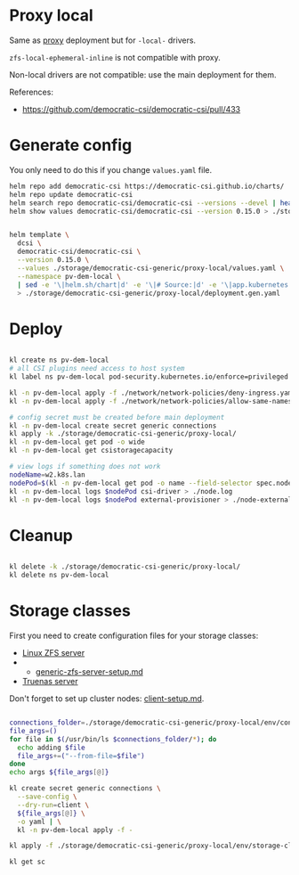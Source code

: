 
# Proxy local

Same as [proxy](../proxy/readme.md) deployment but for `-local-` drivers.

`zfs-local-ephemeral-inline` is not compatible with proxy.

Non-local drivers are not compatible: use the main deployment for them.

References:
- https://github.com/democratic-csi/democratic-csi/pull/433

# Generate config

You only need to do this if you change `values.yaml` file.

```bash
helm repo add democratic-csi https://democratic-csi.github.io/charts/
helm repo update democratic-csi
helm search repo democratic-csi/democratic-csi --versions --devel | head
helm show values democratic-csi/democratic-csi --version 0.15.0 > ./storage/democratic-csi-generic/default-values.yaml
```

```bash

helm template \
  dcsi \
  democratic-csi/democratic-csi \
  --version 0.15.0 \
  --values ./storage/democratic-csi-generic/proxy-local/values.yaml \
  --namespace pv-dem-local \
  | sed -e '\|helm.sh/chart|d' -e '\|# Source:|d' -e '\|app.kubernetes.io/managed-by: Helm|d' -e '\|app.kubernetes.io/instance:|d' -e '\|^#|d' \
  > ./storage/democratic-csi-generic/proxy-local/deployment.gen.yaml

```

# Deploy

```bash

kl create ns pv-dem-local
# all CSI plugins need access to host system
kl label ns pv-dem-local pod-security.kubernetes.io/enforce=privileged

kl -n pv-dem-local apply -f ./network/network-policies/deny-ingress.yaml
kl -n pv-dem-local apply -f ./network/network-policies/allow-same-namespace.yaml

# config secret must be created before main deployment
kl -n pv-dem-local create secret generic connections
kl apply -k ./storage/democratic-csi-generic/proxy-local/
kl -n pv-dem-local get pod -o wide
kl -n pv-dem-local get csistoragecapacity

# view logs if something does not work
nodeName=w2.k8s.lan
nodePod=$(kl -n pv-dem-local get pod -o name --field-selector spec.nodeName=$nodeName -l app.kubernetes.io/csi-role=node)
kl -n pv-dem-local logs $nodePod csi-driver > ./node.log
kl -n pv-dem-local logs $nodePod external-provisioner > ./node-external-provisioner.log

```

# Cleanup

```bash

kl delete -k ./storage/democratic-csi-generic/proxy-local/
kl delete ns pv-dem-local

```

# Storage classes

First you need to create configuration files for your storage classes:
- [Linux ZFS server](./generic-zfs-storage-classes.md)
- - [generic-zfs-server-setup.md](./generic-zfs-server-setup.md)
- [Truenas server](./truenas-storage-classes.md)

Don't forget to set up cluster nodes: [client-setup.md](./client-setup.md).

```bash

connections_folder=./storage/democratic-csi-generic/proxy-local/env/connections
file_args=()
for file in $(/usr/bin/ls $connections_folder/*); do
  echo adding $file
  file_args+=("--from-file=$file")
done
echo args ${file_args[@]}

kl create secret generic connections \
  --save-config \
  --dry-run=client \
  ${file_args[@]} \
  -o yaml | \
  kl -n pv-dem-local apply -f -

kl apply -f ./storage/democratic-csi-generic/proxy-local/env/storage-classes/

kl get sc

```
